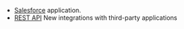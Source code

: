 <ul>
<li><a href="{{"/data-integrate/dataflow/dataflow-salesforce.html" | prepend: site.baseurl}}">Salesforce</a> application.</li>
<li><a href="{{"/data-integrate/dataflow/dataflow-rest-api.html" | prepend: site.baseurl}}">REST API</a> <span class="label label-beta">New</span> integrations with third-party applications</li>
</ul>
